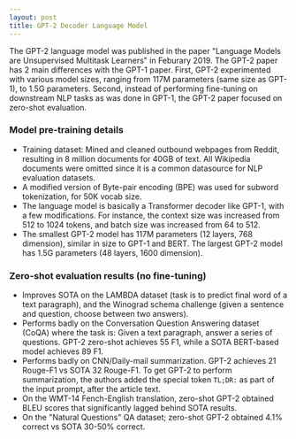 ```yaml
---
layout: post
title: GPT-2 Decoder Language Model
---
```


The GPT-2 language model was published in the paper "Language Models are Unsupervised Multitask Learners" in Feburary 2019. 
The GPT-2 paper has 2 main differences with the GPT-1 paper. 
First, GPT-2 experimented with various model sizes, ranging from 117M parameters (same size as GPT-1), to 1.5G parameters. 
Second, instead of performing fine-tuning on downstream NLP tasks as was done in GPT-1, the GPT-2 paper focused on zero-shot evaluation. 

### Model pre-training details
* Training dataset: Mined and cleaned outbound webpages from Reddit, resulting in 8 million documents for 40GB of text. 
All Wikipedia documents were omitted since it is a common datasource for NLP evaluation datasets. 
* A modified version of Byte-pair encoding (BPE) was used for subword tokenization, for 50K vocab size.
* The language model is basically a Transformer decoder like GPT-1, with a few modifications. 
For instance, the context size was increased from 512 to 1024 tokens, and batch size was increased from 64 to 512.
* The smallest GPT-2 model has 117M parameters (12 layers, 768 dimension), similar in size to GPT-1 and BERT. 
The largest GPT-2 model has 1.5G parameters (48 layers, 1600 dimension).

### Zero-shot evaluation results (no fine-tuning)
* Improves SOTA on the LAMBDA dataset (task is to predict final word of a text paragraph), 
and the Winograd schema challenge (given a sentence and question, choose between two answers).
* Performs badly on the Conversation Question Answering dataset (CoQA) where the task is: 
Given a text paragraph, answer a series of questions. GPT-2 zero-shot achieves 55 F1, while a SOTA BERT-based model achieves 89 F1.
* Performs badly on CNN/Daily-mail summarization. GPT-2 achieves 21 Rouge-F1 vs SOTA 32 Rouge-F1. 
To get GPT-2 to perform summarization, the authors added the special token `TL;DR:` as part of the input prompt, after the article text.
* On the WMT-14 Fench-English translation, zero-shot GPT-2 obtained BLEU scores that significantly lagged behind SOTA results.
* On the "Natural Questions" QA dataset; zero-shot GPT-2 obtained 4.1% correct vs SOTA 30-50% correct.
